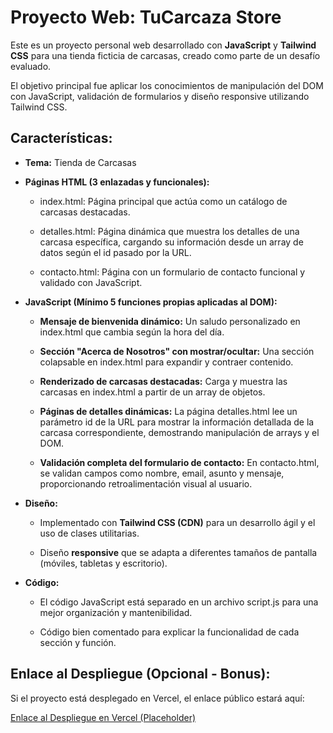 Proyecto Web: TuCarcaza Store
=====================================

Este es un proyecto personal web desarrollado con **JavaScript** y **Tailwind CSS** para una tienda ficticia de carcasas, creado como parte de un desafío evaluado.

El objetivo principal fue aplicar los conocimientos de manipulación del DOM con JavaScript, validación de formularios y diseño responsive utilizando Tailwind CSS.

Características:
----------------

*   **Tema:** Tienda de Carcasas
    
*   **Páginas HTML (3 enlazadas y funcionales):**
    
    *   index.html: Página principal que actúa como un catálogo de carcasas destacadas.
        
    *   detalles.html: Página dinámica que muestra los detalles de una carcasa específica, cargando su información desde un array de datos según el id pasado por la URL.
        
    *   contacto.html: Página con un formulario de contacto funcional y validado con JavaScript.
        
*   **JavaScript (Mínimo 5 funciones propias aplicadas al DOM):**
    
    *   **Mensaje de bienvenida dinámico:** Un saludo personalizado en index.html que cambia según la hora del día.
        
    *   **Sección "Acerca de Nosotros" con mostrar/ocultar:** Una sección colapsable en index.html para expandir y contraer contenido.
        
    *   **Renderizado de carcasas destacadas:** Carga y muestra las carcasas en index.html a partir de un array de objetos.
        
    *   **Páginas de detalles dinámicas:** La página detalles.html lee un parámetro id de la URL para mostrar la información detallada de la carcasa correspondiente, demostrando manipulación de arrays y el DOM.
        
    *   **Validación completa del formulario de contacto:** En contacto.html, se validan campos como nombre, email, asunto y mensaje, proporcionando retroalimentación visual al usuario.
        
*   **Diseño:**
    
    *   Implementado con **Tailwind CSS (CDN)** para un desarrollo ágil y el uso de clases utilitarias.
        
    *   Diseño **responsive** que se adapta a diferentes tamaños de pantalla (móviles, tabletas y escritorio).
        
*   **Código:**
    
    *   El código JavaScript está separado en un archivo script.js para una mejor organización y mantenibilidad.
        
    *   Código bien comentado para explicar la funcionalidad de cada sección y función.
        


Enlace al Despliegue (Opcional - Bonus):
----------------------------------------

Si el proyecto está desplegado en Vercel, el enlace público estará aquí:

[Enlace al Despliegue en Vercel (Placeholder)](tu-carcaza-store.vercel.app)
